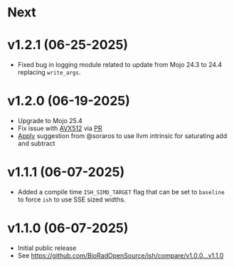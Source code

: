 
# Next

# v1.2.1 (06-25-2025)

- Fixed bug in logging module related to update from Mojo 24.3 to 24.4 replacing `write_args`.

# v1.2.0 (06-19-2025)

- Upgrade to Mojo 25.4
- Fix issue with [AVX512](https://github.com/BioRadOpenSource/ish/issues/50) via [PR](https://github.com/BioRadOpenSource/ish/pull/51) 
- [Apply](https://github.com/BioRadOpenSource/ish/pull/48) suggestion from @soraros to use llvm intrinsic for saturating add and subtract

# v1.1.1 (06-07-2025)

- Added a compile time `ISH_SIMD_TARGET` flag that can be set to `baseline` to
  force `ish` to use SSE sized widths.

# v1.1.0 (06-07-2025)

- Initial public release
- See https://github.com/BioRadOpenSource/ish/compare/v1.0.0...v1.1.0